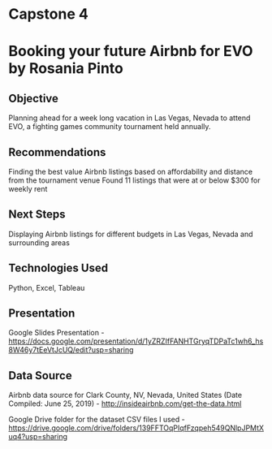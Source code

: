 # Capstone 4
# Booking your future Airbnb for EVO by Rosania Pinto

## Objective 

Planning ahead for a week long vacation in Las Vegas, Nevada to attend EVO, a fighting games community tournament held annually. 

## Recommendations 

Finding the best value Airbnb listings based on affordability and distance from the tournament venue
Found 11 listings that were at or below $300 for weekly rent

## Next Steps

Displaying Airbnb listings for different budgets in Las Vegas, Nevada and surrounding areas


## Technologies Used

Python, Excel, Tableau

## Presentation 

Google Slides Presentation - https://docs.google.com/presentation/d/1yZRZIfFANHTGryqTDPaTc1wh6_hs8W46y7tEeVtJcUQ/edit?usp=sharing

## Data Source

Airbnb data source for Clark County, NV, Nevada, United States (Date Compiled: June 25, 2019) - http://insideairbnb.com/get-the-data.html

Google Drive folder for the dataset CSV files I used - https://drive.google.com/drive/folders/139FFTOqPIqfFzqpeh549QNlpJPMtXuq4?usp=sharing
